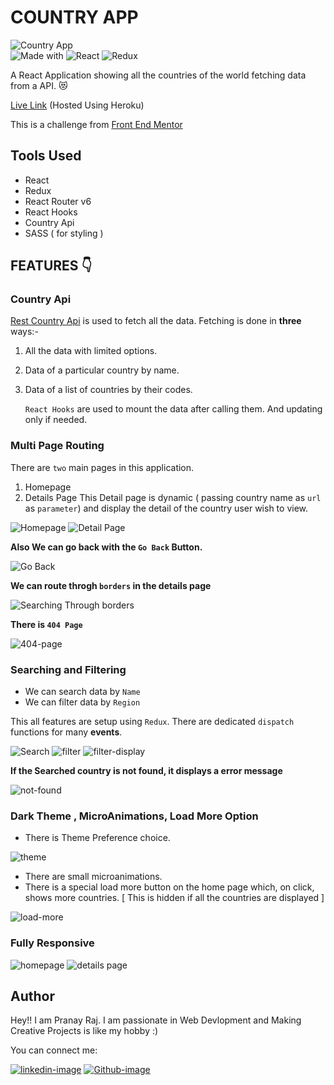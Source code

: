 # COUNTRY APP

![Country App](./screenshots/country-app.svg) <br/>
![Made with](./screenshots/made-with.svg) ![React](./screenshots/react.svg) ![Redux](./screenshots//redux.svg)

A React Application showing all the countries of the world fetching data from a API. 😻

[Live Link](https://country-app-pranay.herokuapp.com/) (Hosted Using Heroku)

This is a challenge from [Front End Mentor](https://www.frontendmentor.io/solutions/country-app-using-react-redux-and-react-router-dW1pmiPOz)

## Tools Used

- React
- Redux
- React Router v6
- React Hooks
- Country Api
- SASS ( for styling )

## FEATURES 👇

### Country Api

[Rest Country Api](https://restcountries.com) is used to fetch all the data.
Fetching is done in **three** ways:-
1. All the data with limited options.
2. Data of a particular country by name.
3. Data of a list of countries by their codes.

    `React Hooks` are used to mount the data after calling them. And updating only if needed.

### Multi Page Routing

There are `two` main pages in this application.
1. Homepage
2. Details Page
    This Detail page is dynamic ( passing country name as `url` as `parameter`) and display the detail of the country user wish to view.

![Homepage](./screenshots/home-page.png)
![Detail Page](./screenshots/country-detail-page.png)

**Also We can go back with the `Go Back` Button.**

![Go Back](./screenshots/go-back.gif)

**We can route throgh `borders` in the details page**

![Searching Through borders](./screenshots/border.gif)

**There is `404 Page`**

![404-page](./screenshots/error-404.png)

### Searching and Filtering 

- We can search data by `Name`
- We can filter data by `Region`

This all features are setup using `Redux`. There are dedicated `dispatch` functions for many **events**.

![Search](./screenshots/search-by-name.png)
![filter](./screenshots/filter-by-continent.png) ![filter-display](./screenshots/filter-name.png)

**If the Searched country is not found, it displays a error message**

![not-found](./screenshots/not-found.png)

### Dark Theme , MicroAnimations, Load More Option

- There is Theme Preference choice.

![theme](./screenshots/homepage-dark.png)

- There are small microanimations.
- There is a special load more button on the home page which, on click, shows more countries.
[ This is hidden if all the countries are displayed ]

![load-more](./screenshots/load-more-button.png)

### Fully Responsive

![homepage](./screenshots/responsive-1.png)
![details page](./screenshots/responsive-2.png)

## Author

Hey!! I am Pranay Raj. I am passionate in Web Devlopment and Making Creative Projects is like my hobby :)

You can connect me:

[![linkedin-image](./screenshots/linked-in.svg)](https://www.linkedin.com/in/masterpranay/) [![Github-image](./screenshots/masterpranay.svg)](https://github.com/masterpranay1)
